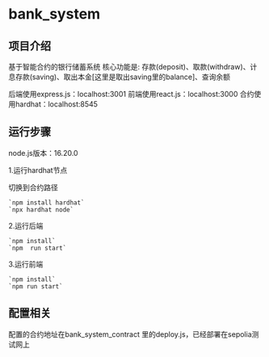 # bank_system

## 项目介绍

基于智能合约的银行储蓄系统
核心功能是:
存款(deposit)、取款(withdraw)、计息存款(saving)、取出本金[这里是取出saving里的balance]、查询余额

后端使用express.js：localhost:3001
前端使用react.js：localhost:3000
合约使用hardhat：localhost:8545

## 运行步骤

node.js版本：16.20.0

1.运行hardhat节点

切换到合约路径
```
`npm install hardhat`
`npx hardhat node`
```
2.运行后端
```
`npm install`
`npm  run start`
```
3.运行前端
```
`npm install`
`npm run start`
```
## 配置相关

配置的合约地址在bank_system_contract 里的deploy.js，已经部署在sepolia测试网上

